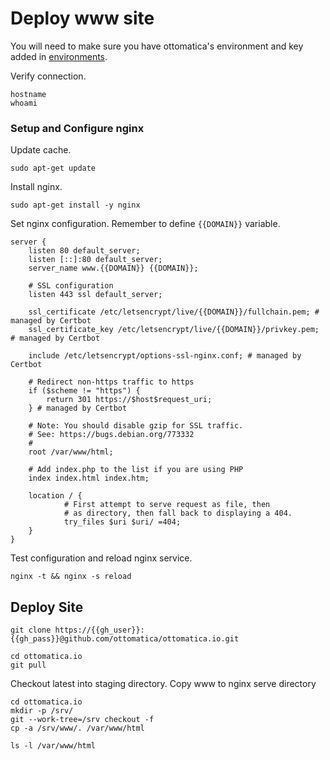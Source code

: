 # Deploy www site

You will need to make sure you have ottomatica's environment and key added in [environments](/targets).

Verify connection.

```bash|{type: 'command'}
hostname
whoami
```

### Setup and Configure nginx

Update cache.

```bash|{type: 'command', failed_when: 'exitCode!=0'}
sudo apt-get update
```

Install nginx.

```bash|{type: 'command', failed_when: 'exitCode!=0'}
sudo apt-get install -y nginx
```

Set nginx configuration. Remember to define `{{DOMAIN}}` variable.

```nginx|{type: 'file', path: '/etc/nginx/sites-available/default', variables: 'DOMAIN'}
server {
    listen 80 default_server;
    listen [::]:80 default_server;
    server_name www.{{DOMAIN}} {{DOMAIN}};

    # SSL configuration
    listen 443 ssl default_server;

    ssl_certificate /etc/letsencrypt/live/{{DOMAIN}}/fullchain.pem; # managed by Certbot
    ssl_certificate_key /etc/letsencrypt/live/{{DOMAIN}}/privkey.pem; # managed by Certbot

    include /etc/letsencrypt/options-ssl-nginx.conf; # managed by Certbot

    # Redirect non-https traffic to https
    if ($scheme != "https") {
        return 301 https://$host$request_uri;
    } # managed by Certbot

    # Note: You should disable gzip for SSL traffic.
    # See: https://bugs.debian.org/773332
    #
    root /var/www/html;

    # Add index.php to the list if you are using PHP
    index index.html index.htm;

    location / {
            # First attempt to serve request as file, then
            # as directory, then fall back to displaying a 404.
            try_files $uri $uri/ =404;
    }
}
```

Test configuration and reload nginx service.

```bash|{type: 'command', failed_when: 'exitCode!=0'}
nginx -t && nginx -s reload
```

## Deploy Site

```bash|{type: 'command', variables: 'gh_user,gh_pass', failed_when:'exitCode!=0'}
git clone https://{{gh_user}}:{{gh_pass}}@github.com/ottomatica/ottomatica.io.git
```

```bash|{type: 'command', failed_when:'exitCode!=0'}
cd ottomatica.io
git pull
```

Checkout latest into staging directory. Copy www to nginx serve directory

```bash|{type: 'command'}
cd ottomatica.io
mkdir -p /srv/
git --work-tree=/srv checkout -f 
cp -a /srv/www/. /var/www/html
```

```bash|{type: 'command'}
ls -l /var/www/html 
```